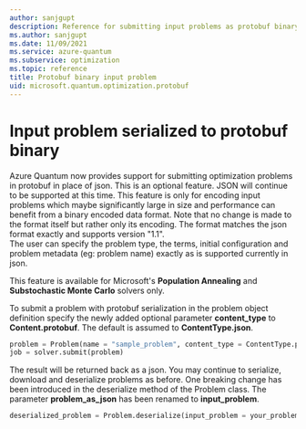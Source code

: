 ```yaml
---
author: sanjgupt
description: Reference for submitting input problems as protobuf binary
ms.author: sanjgupt
ms.date: 11/09/2021
ms.service: azure-quantum
ms.subservice: optimization
ms.topic: reference
title: Protobuf binary input problem
uid: microsoft.quantum.optimization.protobuf
---
```


# Input problem serialized to protobuf binary

Azure Quantum now provides support for submitting optimization problems in protobuf in place of json. This is an optional feature.
JSON will continue to be supported at this time.
This feature is only for encoding input problems which maybe significantly large in size and performance can benefit from a binary encoded data format.
Note that no change is made to the format itself but rather only its encoding. The format matches the json format exactly and supports version "1.1".  
The user can specify the problem type, the terms, initial configuration and problem metadata (eg: problem name) exactly as is supported currently in json.

This feature is available for Microsoft's **Population Annealing** and **Substochastic Monte Carlo** solvers only.

To submit a problem with protobuf serialization in the problem object definition specify the newly added optional parameter **content_type** to **Content.protobuf**.
The default is assumed to **ContentType.json**.

```py
problem = Problem(name = "sample_problem", content_type = ContentType.protobuf)
job = solver.submit(problem)
```

The result will be returned back as a json.
You may continue to serialize, download and deserialize problems as before.
One breaking change has been introduced in the deserialize method of the Problem class.
The parameter **problem_as_json** has been renamed to **input_problem**.

```py
deserialized_problem = Problem.deserialize(input_problem = your_problem)

```
